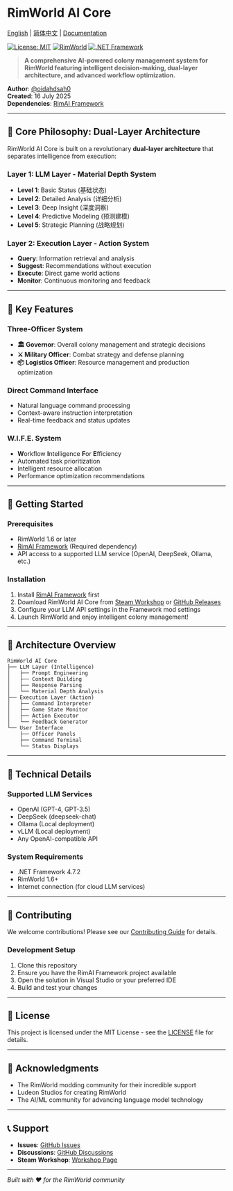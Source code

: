 # RimWorld AI Core

[English](README.md) | [简体中文](README_zh-CN.md) | [Documentation](docs/)

[![License: MIT](https://img.shields.io/badge/License-MIT-yellow.svg)](https://opensource.org/licenses/MIT)
[![RimWorld](https://img.shields.io/badge/RimWorld-1.6-brightgreen.svg)](https://rimworldgame.com/)
[![.NET Framework](https://img.shields.io/badge/.NET%20Framework-4.7.2-blue.svg)](https://dotnet.microsoft.com/download/dotnet-framework)

> **A comprehensive AI-powered colony management system for RimWorld featuring intelligent decision-making, dual-layer architecture, and advanced workflow optimization.**

**Author**: [@oidahdsah0](https://github.com/oidahdsah0)  
**Created**: 16 July 2025  
**Dependencies**: [RimAI Framework](https://github.com/oidahdsah0/Rim_AI_Framework)

---

## 🧠 **Core Philosophy: Dual-Layer Architecture**

RimWorld AI Core is built on a revolutionary **dual-layer architecture** that separates intelligence from execution:

### **Layer 1: LLM Layer - Material Depth System**
- **Level 1**: Basic Status (基础状态)
- **Level 2**: Detailed Analysis (详细分析)  
- **Level 3**: Deep Insight (深度洞察)
- **Level 4**: Predictive Modeling (预测建模)
- **Level 5**: Strategic Planning (战略规划)

### **Layer 2: Execution Layer - Action System**
- **Query**: Information retrieval and analysis
- **Suggest**: Recommendations without execution
- **Execute**: Direct game world actions
- **Monitor**: Continuous monitoring and feedback

---

## 🎯 **Key Features**

### **Three-Officer System**
- **🏛️ Governor**: Overall colony management and strategic decisions
- **⚔️ Military Officer**: Combat strategy and defense planning
- **📦 Logistics Officer**: Resource management and production optimization

### **Direct Command Interface**
- Natural language command processing
- Context-aware instruction interpretation
- Real-time feedback and status updates

### **W.I.F.E. System**
- **W**orkflow **I**ntelligence **F**or **E**fficiency
- Automated task prioritization
- Intelligent resource allocation
- Performance optimization recommendations

---

## 🚀 **Getting Started**

### **Prerequisites**
- RimWorld 1.6 or later
- [RimAI Framework](https://github.com/oidahdsah0/Rim_AI_Framework) (Required dependency)
- API access to a supported LLM service (OpenAI, DeepSeek, Ollama, etc.)

### **Installation**
1. Install [RimAI Framework](https://github.com/oidahdsah0/Rim_AI_Framework) first
2. Download RimWorld AI Core from [Steam Workshop](https://steamcommunity.com/sharedfiles/filedetails/?id=TBD) or [GitHub Releases](https://github.com/oidahdsah0/Rimworld_AI_Core/releases)
3. Configure your LLM API settings in the Framework mod settings
4. Launch RimWorld and enjoy intelligent colony management!

---

## 📐 **Architecture Overview**

```
RimWorld AI Core
├── LLM Layer (Intelligence)
│   ├── Prompt Engineering
│   ├── Context Building
│   ├── Response Parsing
│   └── Material Depth Analysis
├── Execution Layer (Action)
│   ├── Command Interpreter
│   ├── Game State Monitor
│   ├── Action Executor
│   └── Feedback Generator
└── User Interface
    ├── Officer Panels
    ├── Command Terminal
    └── Status Displays
```

---

## 🔧 **Technical Details**

### **Supported LLM Services**
- OpenAI (GPT-4, GPT-3.5)
- DeepSeek (deepseek-chat)
- Ollama (Local deployment)
- vLLM (Local deployment)
- Any OpenAI-compatible API

### **System Requirements**
- .NET Framework 4.7.2
- RimWorld 1.6+
- Internet connection (for cloud LLM services)

---

## 🤝 **Contributing**

We welcome contributions! Please see our [Contributing Guide](CONTRIBUTING.md) for details.

### **Development Setup**
1. Clone this repository
2. Ensure you have the RimAI Framework project available
3. Open the solution in Visual Studio or your preferred IDE
4. Build and test your changes

---

## 📄 **License**

This project is licensed under the MIT License - see the [LICENSE](LICENSE) file for details.

---

## 🙏 **Acknowledgments**

- The RimWorld modding community for their incredible support
- Ludeon Studios for creating RimWorld
- The AI/ML community for advancing language model technology

---

## 📞 **Support**

- **Issues**: [GitHub Issues](https://github.com/oidahdsah0/Rimworld_AI_Core/issues)
- **Discussions**: [GitHub Discussions](https://github.com/oidahdsah0/Rimworld_AI_Core/discussions)
- **Steam Workshop**: [Workshop Page](https://steamcommunity.com/sharedfiles/filedetails/?id=TBD)

---

*Built with ❤️ for the RimWorld community*
